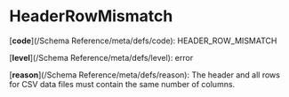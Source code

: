 # HeaderRowMismatch

[**code**](/Schema Reference/meta/defs/code): HEADER_ROW_MISMATCH

[**level**](/Schema Reference/meta/defs/level): error

[**reason**](/Schema Reference/meta/defs/reason): The header and all rows for CSV data files must contain the same number of columns.